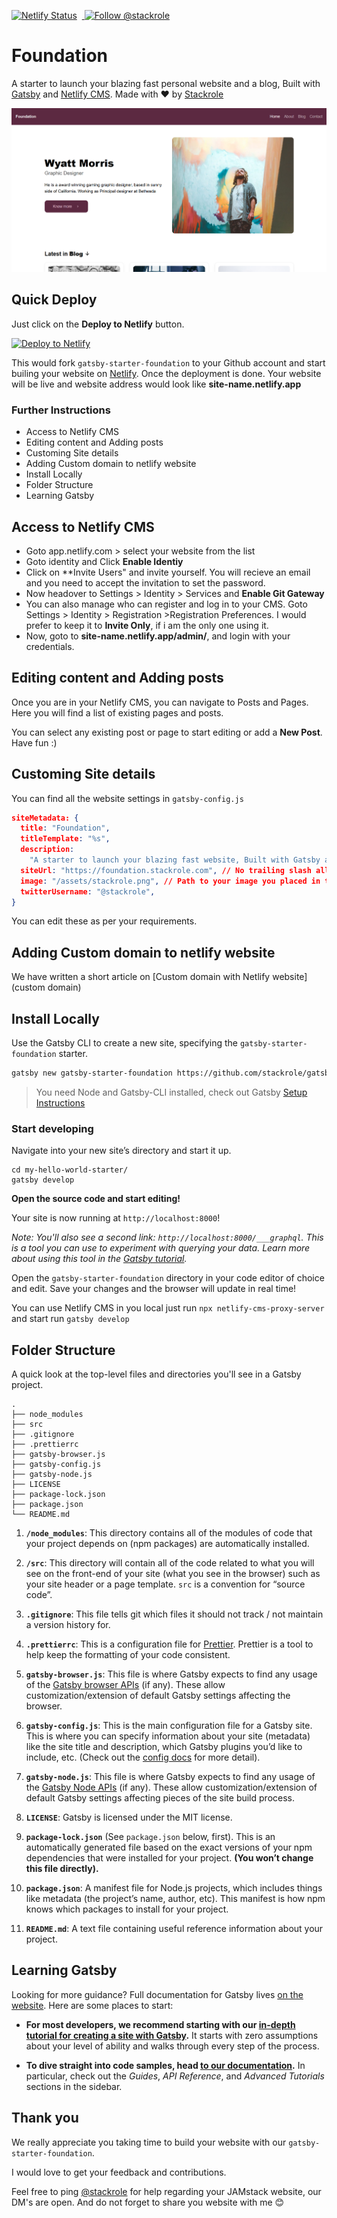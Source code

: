 [![Netlify Status](https://api.netlify.com/api/v1/badges/63521b78-612e-4a2f-a409-3fa8009e7f3b/deploy-status)](https://app.netlify.com/sites/frosty-perlman-9da1cb/deploys) &nbsp;<a href="https://twitter.com/intent/follow?screen_name=stackrole">
  <img src="https://img.shields.io/twitter/follow/stackrole.svg?label=Follow%20@Stackrole" alt="Follow @stackrole" />
</a>

# Foundation

A starter to launch your blazing fast personal website and a blog, Built with [Gatsby][gatsby] and [Netlify CMS][netlifyCMS]. Made with ❤ by [Stackrole][stackrole]

![Gatsby Starter Foundation Screenshot](static/assets/screenshot.png)

## Quick Deploy
Just click on the **Deploy to Netlify** button.

[![Deploy to Netlify](https://www.netlify.com/img/deploy/button.svg)](https://app.netlify.com/start/deploy?repository=https://github.com/stackrole/gatsby-starter-foundation)

This would fork `gatsby-starter-foundation` to your Github account and start builing your website on [Netlify](https://netlify.com). Once the deployment is done. Your website will be live and website address would look like **site-name.netlify.app**

### Further Instructions
- Access to Netlify CMS
- Editing content and Adding posts
- Customing Site details
- Adding Custom domain to netlify website
- Install Locally
- Folder Structure
- Learning Gatsby

## Access to Netlify CMS
- Goto app.netlify.com > select your website from the list
- Goto identity and Click **Enable Identiy**
- Click on **Invite Users" and invite yourself. You will recieve an email and you need to accept the invitation to set the password.
- Now headover to Settings > Identity > Services and **Enable Git Gateway**
- You can also manage who can register and log in to your CMS. Goto  Settings > Identity > Registration >Registration Preferences. I would prefer to keep it to **Invite Only**, if i am the only one using it.
- Now, goto to **site-name.netlify.app/admin/**, and login with your credentials.

## Editing content and Adding posts
Once you are in your Netlify CMS, you can navigate to Posts and Pages. Here you will find a list of existing pages and posts. 

You can select any existing post or page to start editing or add a **New Post**. Have fun :)

## Customing Site details
You can find all the website settings in `gatsby-config.js`

```json
siteMetadata: {
  title: "Foundation",
  titleTemplate: "%s",
  description:
    "A starter to launch your blazing fast website, Built with Gatsby and Netlify CMS. Made with ❤ by Stackrole",
  siteUrl: "https://foundation.stackrole.com", // No trailing slash allowed!
  image: "/assets/stackrole.png", // Path to your image you placed in the 'static' folder
  twitterUsername: "@stackrole",
}
```
You can edit these as per your requirements.


## Adding Custom domain to netlify website
We have written a short article on [Custom domain with Netlify website](custom domain)

## Install Locally
Use the Gatsby CLI to create a new site, specifying the `gatsby-starter-foundation` starter.
```bash
gatsby new gatsby-starter-foundation https://github.com/stackrole/gatsby-starter-foundation
```
> You need Node and Gatsby-CLI installed, check out Gatsby [Setup Instructions](https://www.gatsbyjs.org/tutorial/part-zero/)

### Start developing
Navigate into your new site’s directory and start it up.
```shell
cd my-hello-world-starter/
gatsby develop
```

**Open the source code and start editing!**

Your site is now running at `http://localhost:8000`!

_Note: You'll also see a second link: _`http://localhost:8000/___graphql`_. This is a tool you can use to experiment with querying your data. Learn more about using this tool in the [Gatsby tutorial](https://www.gatsbyjs.org/tutorial/part-five/#introducing-graphiql)._

Open the `gatsby-starter-foundation` directory in your code editor of choice and edit. Save your changes and the browser will update in real time!

You can use Netlify CMS in you local just run `npx netlify-cms-proxy-server` and start run `gatsby develop`

## Folder Structure

A quick look at the top-level files and directories you'll see in a Gatsby project.

    .
    ├── node_modules
    ├── src
    ├── .gitignore
    ├── .prettierrc
    ├── gatsby-browser.js
    ├── gatsby-config.js
    ├── gatsby-node.js
    ├── LICENSE
    ├── package-lock.json
    ├── package.json
    └── README.md

1.  **`/node_modules`**: This directory contains all of the modules of code that your project depends on (npm packages) are automatically installed.

2.  **`/src`**: This directory will contain all of the code related to what you will see on the front-end of your site (what you see in the browser) such as your site header or a page template. `src` is a convention for “source code”.

3.  **`.gitignore`**: This file tells git which files it should not track / not maintain a version history for.

4.  **`.prettierrc`**: This is a configuration file for [Prettier](https://prettier.io/). Prettier is a tool to help keep the formatting of your code consistent.

5.  **`gatsby-browser.js`**: This file is where Gatsby expects to find any usage of the [Gatsby browser APIs](https://www.gatsbyjs.org/docs/browser-apis/) (if any). These allow customization/extension of default Gatsby settings affecting the browser.

6.  **`gatsby-config.js`**: This is the main configuration file for a Gatsby site. This is where you can specify information about your site (metadata) like the site title and description, which Gatsby plugins you’d like to include, etc. (Check out the [config docs](https://www.gatsbyjs.org/docs/gatsby-config/) for more detail).

7.  **`gatsby-node.js`**: This file is where Gatsby expects to find any usage of the [Gatsby Node APIs](https://www.gatsbyjs.org/docs/node-apis/) (if any). These allow customization/extension of default Gatsby settings affecting pieces of the site build process.

8.  **`LICENSE`**: Gatsby is licensed under the MIT license.

9. **`package-lock.json`** (See `package.json` below, first). This is an automatically generated file based on the exact versions of your npm dependencies that were installed for your project. **(You won’t change this file directly).**

10. **`package.json`**: A manifest file for Node.js projects, which includes things like metadata (the project’s name, author, etc). This manifest is how npm knows which packages to install for your project.

11. **`README.md`**: A text file containing useful reference information about your project.

## Learning Gatsby

Looking for more guidance? Full documentation for Gatsby lives [on the website](https://www.gatsbyjs.org/). Here are some places to start:

- **For most developers, we recommend starting with our [in-depth tutorial for creating a site with Gatsby](https://www.gatsbyjs.org/tutorial/).** It starts with zero assumptions about your level of ability and walks through every step of the process.

- **To dive straight into code samples, head [to our documentation](https://www.gatsbyjs.org/docs/).** In particular, check out the _Guides_, _API Reference_, and _Advanced Tutorials_ sections in the sidebar.


## Thank you
We really appreciate you taking time to build your website with our `gatsby-starter-foundation`. 

I would love to get your feedback and contributions. 

Feel free to ping [@stackrole](stackrole) for help regarding your JAMstack website, our DM's are open. And do not forget to share you website with me 😊


[gatsby]: https://gatsbyjs.org
[netlifyCMS]: https://www.netlifycms.org
[stackrole]: https://stackrole.com
[twitter]: https://twitter.com/stackrole
[custom domain]: https://stackrole.com/adding-custom-domain-netlify